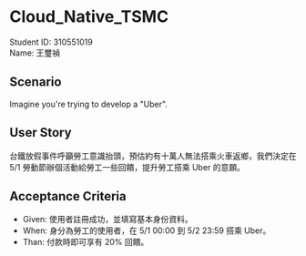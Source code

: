 # Cloud_Native_TSMC
Student ID: 310551019  
Name: 王璽禎

## Scenario
Imagine you're trying to develop a "Uber".

## User Story
台鐵放假事件呼籲勞工意識抬頭，預估約有十萬人無法搭乘火車返鄉，我們決定在 5/1 勞動節辦個活動給勞工一些回饋，提升勞工搭乘 Uber 的意願。

## Acceptance Criteria
- Given: 使用者註冊成功，並填寫基本身份資料。
- When: 身分為勞工的使用者，在 5/1 00:00 到 5/2 23:59 搭乘 Uber。
- Than: 付款時即可享有 20% 回饋。
